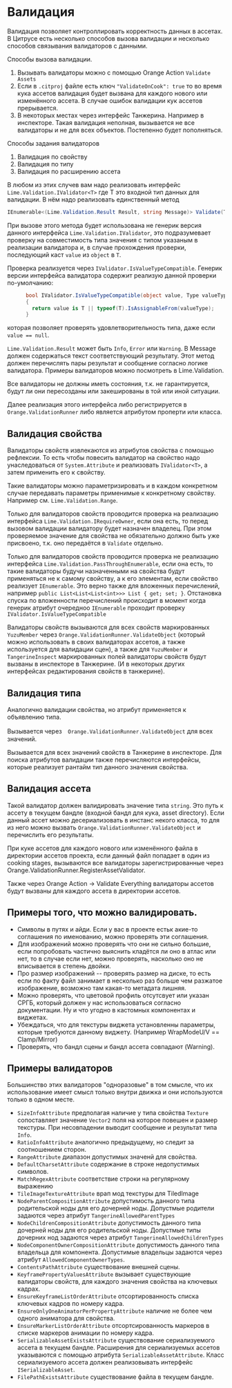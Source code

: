 # Валидация

Валидация позволяет контроллировать корректность данных в ассетах. В Цитрусе есть несколько способов вызова валидации и несколько способов связывания валидаторов с данными.

Способы вызова валидации.

1. Вызывать валидаторы можно с помощью Orange Action `Validate Assets`
2. Если в `.citproj` файле есть ключ `"ValidateOnCook": true` то во время кука ассетов валидация будет вызвана для каждого нового или изменённого ассета. В случае ошибок валидации кук ассетов прерывается.
3. В некоторых местах через интерфейс Танжерина. Например в инспекторе. Такая валидация неполная, вызывается не все валидаторы и не для всех объектов. Постепенно будет пополняться.

Способы задания валидаторов

1. Валидация по свойству
2. Валидация по типу
3. Валидация по расширению ассета

В любом из этих случев вам надо реализовать интерфейс `Lime.Validation.IValidator<T>` где T это входной тип данных для валидации. В нём надо реализовать единственный метод 

```csharp
IEnumerable<(Lime.Validation.Result Result, string Message)> Validate(T value);
```
При вызове этого метода будет использована не генерик версия данного интерфейса `Lime.Validation.IValidator`, это подразумевает проверку на совместимость типа значения с типом указаным в реализации валидатора и, в случае прохождения проверки, последующий каст `value` из `object` в `T`. 

Проверка реализуется через `IValidator.IsValueTypeCompatible`. Генерик версии интерфейса валидатора содержит реализую данной проверки по-умолчанию:

```C#
      bool IValidator.IsValueTypeCompatible(object value, Type valueType)
      {
        return value is T || typeof(T).IsAssignableFrom(valueType);
      }
```

которая позволяет проверять удовлетворительность типа, даже если `value == null`.

`Lime.Validation.Result` может быть `Info`, `Error` или `Warning`. В Message должен содержаться текст соответствующий результату. Этот метод должен перечислять пары результат и сообщение согласно логике валидатора. Примеры валидаторов можно посмотреть в Lime.Validation. 

Все валидаторы не должны иметь состояния, т.к. не гарантируется, будут ли они пересозданы или закешированы в той или иной ситуации.

Далее реализация этого интерфейса либо регистрируется в `Orange.ValidationRunner` либо является атрибутом проперти или класса.

## Валидация свойства

Валидаторы свойств извлекаются из атрибутов свойства с помощью рефлексии. То есть чтобы повесить валидатор на свойство надо унаследоваться от `System.Attribute` и реализовать `IValidator<T>`, а затем применить его к свойству.

Такие валидаторы можно параметризировать и в каждом конкретном случае передавать параметры применимые к конкретному свойству. Например см. `Lime.Validation.Range`.

Только для валидаторов свойств проводится проверка на реализацию интерфейса `Lime.Validation.IRequireOwner`, если она есть, то перед вызовом валидации валидатору будет назначен владелец. При этом проверяемое значение для свойства не обязательно должно быть уже присвоено, т.к. оно передаётся в `Validate` отдельно.

Только для валидаторов свойств проводится проверка не реализацию интерфейса `Lime.Validation.PassThroughEnumerable`, если она есть, то такие валидаторы будучи назначенными на свойства будут применяться не к самому свойству, а к его элементам, если свойство реализует `IEnumerable`. Это верно также для вложенных перечислений, например `public List<List<List<int>>> List { get; set; }`. Отстановка спуска по вложенности перечислений происходит в момент когда генерик атрибут очередноо `IEnumerable` проходит проверку `IValidator.IsValueTypeCompatible`

Валидаторы свойств вызываются для всех свойств маркированных `YuzuMember` через `Orange.ValidationRunner.ValidateObject` (который можно использовать в своих валидаторах ассетов, а также используется для валидации сцен), а также для `YuzuMember` и `TangerineInspect` маркированных полей валидаторы свойств будут вызваны в инспекторе в Танжерине. (И в некоторых других интерфейсах редактирования свойств в танжерине).

## Валидация типа

Аналогично валидации свойства, но атрибут применяется к объявлению типа.

Вызывается через　`Orange.ValidationRunner.ValidateObject` для всех значений.

Вызывается для всех значений свойств в Танжерине в инспекторе. Для поиска атрибутов валидации также перечисляются интерфейсы, которые реализует рантайм тип данного значения свойства.


## Валидация ассета

Такой валидатор должен валидировать значение типа `string`. Это путь к ассету в текущем бандле (входной бандл для кука, asset directory). Если данный ассет можно десериализовать в инстанс некого класса, то для из него можно вызвать `Orange.ValidationRunner.ValidateObject` и перечислить его результаты. 

При куке ассетов для каждого нового или изменённого файла в директории ассетов проекта, если данный файл попадает в один из cooking stages, вызываются все валидаторы зарегистрированные через Orange.ValidationRunner.RegisterAssetValidator.

Также через Orange Action -> Validate Everything валидаторы ассетов будут вызваны для каждого ассета в директории ассетов.

## Примеры того, что можно валидировать.

- Символы в путях и айди. Если у вас в проекте естьк акие-то соглашения по именованию, можно проверять эти соглашения.
- Для изображений можно проверять что они не сильно большие, если попробовать частично выяснить кладётся ли оно в атлас или нет, то в случае если нет, можно проверять, насколько оно не вписывается в степень двойки.
- Про размер изображений -- проверять размер на диске, то есть если по факту файл занимает в несколько раз больше чем разжатое изображение, возможно там какая-то метадата лишняя.
- Можно проверять, что цветовой профиль отсутсвует или указан СРГБ, который должен у нас использоваться согласно документации. Ну и что угодно в кастомных компонентах и виджетах.
- Убеждаться, что для текстуры виджета установленны параметры, которые требуются данному виджету. (Например WrapModeU/V == Clamp/Mirror)
- Проверять, что бандл сцены и бандл ассета совпадают (Warning).

## Примеры валидаторов

Большинство этих валидаторов "одноразовые" в том смысле, что их использование имеет смысл только внутри движка и они используются только в одном месте.

- `SizeInfoAttribute` предполагая наличие у типа свойства `Texture` сопоставляет значение `Vector2` поля на которое повешен и размер текстуры. При несовпадении выводит сообщение и результат типа `Info`.
- `RatioInfoAttribute` аналогично предыдущему, но следит за соотношением сторон.
- `RangeAttribute` диапазон допустимых значенй для свойства.
- `DefaultCharsetAttribute` содержание в строке недопустимых символов.
- `MatchRegexAttribute` соответствие строки на регулярному выражению
- `TileImageTextureAttribute` врап мод текстуры для TiledImage
- `NodeParentCompositionAttribute` допустимость данного типа родительской ноды для его дочерней ноды. Допустмые родители задаются через атрибут `TangerineAllowedParentTypes`
- `NodeChildrenCompositionAttribute` допустимость данного типа дочерней ноды для его родительской ноды. Допустмые типы дочерних нод задаются через атрибут `TangerineAllowedChildrenTypes`
- `NodeComponentOwnerCompositionAttribute` допустимость данного типа владельца для компонента. Допустимые владельцы задаются через атрибут `AllowedComponentOwnerTypes`.
- `ContentsPathAttribute` существование внешней сцены.
- `KeyframePropertyValuesAttribute` вызывает существующие валидаторы свойств, для каждого значения свойства на ключевых кадрах.
- `EnsureKeyframeListOrderAttribute` отсортированность списка ключевых кадров по номеру кадра.
- `EnsureOnlyOneAnimatorPerPropertyAttribute` наличие не более чем одного аниматора для свойства.
- `EnsureMarkerListOrderAttribute` отсортсированность маркеров в списке маркеров анимации по номеру кадра.
- `SerializableAssetExistsAttribute` существование сериализуемого ассета в текущем бандле. Расширения для сериализуемых ассетов указываются с помощью атрибута `SerializableAssetAttribute`. Класс сериализуемого ассета должен реализовывать интерфейс `ISerializableAsset`.
- `FilePathExistsAttribute` существование файла в текущем бандле.
